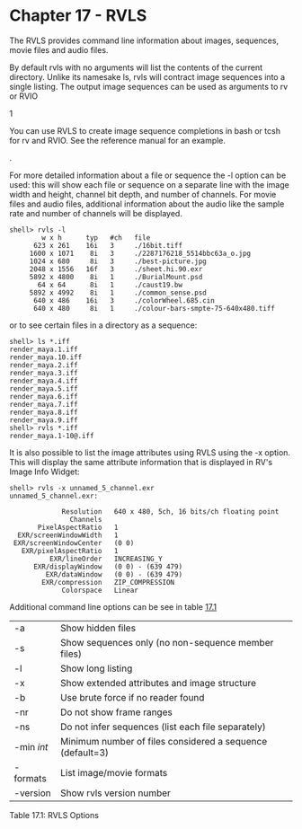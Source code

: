 # Chapter 17 - RVLS

The RVLS provides command line information about images, sequences, movie files and audio files.

By default rvls with no arguments will list the contents of the current directory. Unlike its namesake ls, rvls will contract image sequences into a single listing. The output image sequences can be used as arguments to rv or RVIO

1

You can use RVLS to create image sequence completions in bash or tcsh for rv and RVIO. See the reference manual for an example.

.

For more detailed information about a file or sequence the -l option can be used: this will show each file or sequence on a separate line with the image width and height, channel bit depth, and number of channels. For movie files and audio files, additional information about the audio like the sample rate and number of channels will be displayed.

```
shell> rvls -l
        w x h      typ   #ch   file
      623 x 261    16i   3     ./16bit.tiff
     1600 x 1071    8i   3     ./2287176218_5514bbc63a_o.jpg
     1024 x 680     8i   3     ./best-picture.jpg
     2048 x 1556   16f   3     ./sheet.hi.90.exr
     5892 x 4800    8i   1     ./BurialMount.psd
       64 x 64      8i   1     ./caust19.bw
     5892 x 4992    8i   1     ./common_sense.psd
      640 x 486    16i   3     ./colorWheel.685.cin
      640 x 480     8i   1     ./colour-bars-smpte-75-640x480.tiff 
```

or to see certain files in a directory as a sequence:

```
shell> ls *.iff
render_maya.1.iff
render_maya.10.iff
render_maya.2.iff
render_maya.3.iff
render_maya.4.iff
render_maya.5.iff
render_maya.6.iff
render_maya.7.iff
render_maya.8.iff
render_maya.9.iff
shell> rvls *.iff
render_maya.1-10@.iff
```

It is also possible to list the image attributes using RVLS using the -x option. This will display the same attribute information that is displayed in RV's Image Info Widget:

```
shell> rvls -x unnamed_5_channel.exr
unnamed_5_channel.exr:

             Resolution   640 x 480, 5ch, 16 bits/ch floating point
               Channels
       PixelAspectRatio   1
  EXR/screenWindowWidth   1
 EXR/screenWindowCenter   (0 0)
   EXR/pixelAspectRatio   1
          EXR/lineOrder   INCREASING_Y
      EXR/displayWindow   (0 0) - (639 479)
         EXR/dataWindow   (0 0) - (639 479)
        EXR/compression   ZIP_COMPRESSION
             Colorspace   Linear
```

Additional command line options can be see in table [17.1](#rvls-options)

|  |  |
| ----------- | --------------------------------------------------------- |
| -a         | Show hidden files                                         |
| -s         | Show sequences only (no non-sequence member files)        |
| -l         | Show long listing                                         |
| -x         | Show extended attributes and image structure              |
| -b         | Use brute force if no reader found                        |
| -nr        | Do not show frame ranges                                  |
| -ns        | Do not infer sequences (list each file separately)        |
| -min _int_ | Minimum number of files considered a sequence (default=3) |
| -formats   | List image/movie formats                                  |
| -version   | Show rvls version number                                  |

Table 17.1: RVLS Options <a id="rvls-options"></a>